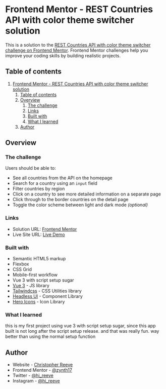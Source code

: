 # Frontend Mentor - REST Countries API with color theme switcher solution

This is a solution to the [REST Countries API with color theme switcher challenge on Frontend Mentor](https://www.frontendmentor.io/challenges/rest-countries-api-with-color-theme-switcher-5cacc469fec04111f7b848ca). Frontend Mentor challenges help you improve your coding skills by building realistic projects. 

## Table of contents

1. [Frontend Mentor - REST Countries API with color theme switcher solution](#frontend-mentor---rest-countries-api-with-color-theme-switcher-solution)
	1. [Table of contents](#table-of-contents)
	2. [Overview](#overview)
		1. [The challenge](#the-challenge)
		2. [Links](#links)
		3. [Built with](#built-with)
		4. [What I learned](#what-i-learned)
	3. [Author](#author)


## Overview

### The challenge

Users should be able to:

- See all countries from the API on the homepage
- Search for a country using an `input` field
- Filter countries by region
- Click on a country to see more detailed information on a separate page
- Click through to the border countries on the detail page
- Toggle the color scheme between light and dark mode *(optional)*

### Links

- Solution URL: [Frontend Mentor](https://www.frontendmentor.io/solutions/rest-country-app-with-vue-3-script-setup-sugar-gLYbHlR1v)
- Live Site URL: [Live Demo](https://country-app-e6lo1nyx5-zynth17.vercel.app/#/)


### Built with

- Semantic HTML5 markup
- Flexbox
- CSS Grid
- Mobile-first workflow
- Vue 3 with script setup sugar
- [Vue 3](https://v3.vuejs.org/) - JS library
- [Tailwindcss](https://tailwindcss.com/) - CSS Utilities library
- [Headless UI](https://headlessui.dev/) - Component Library
- [Hero Icons](https://heroicons.com/) - Icon Library

### What I learned

this is my first project using vue 3 with script setup sugar, since this app built is not long after the script setup release.
and that was really fun. way better than using the normal setup function


## Author

- Website - [Christopher Reeve](https://creeve.me)
- Frontend Mentor - [@zynth17](https://www.frontendmentor.io/profile/zynth17)
- Twitter - [@hi_reeve](https://twitter.com/hi_reeve)
- Instagram - [@hi_reeve](https://instagram.com/hi_reeve)
